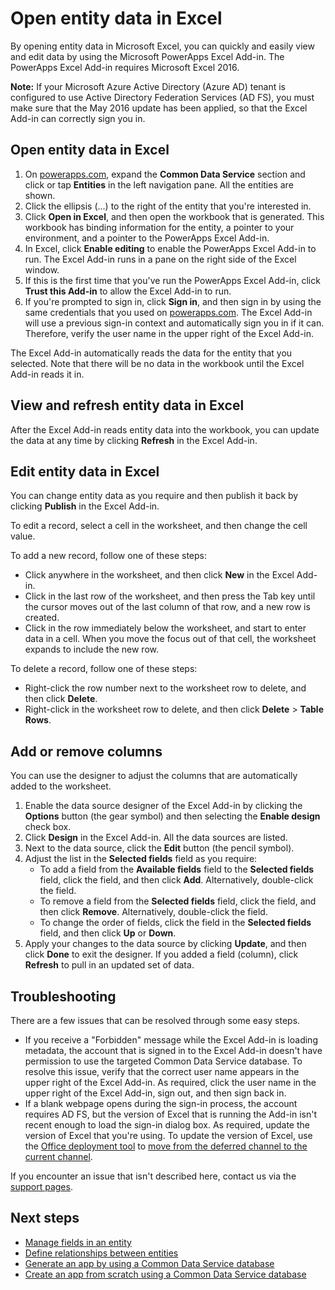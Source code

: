 <properties
	pageTitle="Open entity data in Excel | Microsoft PowerApps"
	description="Open entity data in Excel for interactive viewing and editing."
	services="powerapps"
	documentationCenter="na"
	authors="chrisgarty"
	manager="kfend"
	editor=""
	tags=""/>

<tags
   ms.service="powerapps"
   ms.devlang="na"
   ms.topic="article"
   ms.tgt_pltfrm="na"
   ms.workload="na"
   ms.date="12/06/2016"
   ms.author="kfend"/>

# Open entity data in Excel

By opening entity data in Microsoft Excel, you can quickly and easily view and edit data by using the Microsoft PowerApps Excel Add-in. The PowerApps Excel Add-in requires Microsoft Excel 2016.

**Note:** If your Microsoft Azure Active Directory (Azure AD) tenant is configured to use Active Directory Federation Services (AD FS),  you must make sure that the May 2016 update has been applied, so that the Excel Add-in can correctly sign you in.

## Open entity data in Excel
1. On [powerapps.com](https://web.powerapps.com), expand the **Common Data Service** section and click or tap **Entities** in the left navigation pane. All the entities are shown.
1. Click the ellipsis (...) to the right of the entity that you're interested in.
1. Click **Open in Excel**, and then open the workbook that is generated. This workbook has binding information for the  entity, a pointer to your environment, and a pointer to the PowerApps Excel Add-in.  
1. In Excel, click **Enable editing** to enable the PowerApps Excel Add-in to run. The Excel Add-in runs in a pane on the right side of the Excel window.
1. If this is the first time that you've run the PowerApps Excel Add-in, click **Trust this Add-in** to allow the Excel Add-in to run.
1. If you're prompted to sign in, click **Sign in**, and then sign in by using the same credentials that you used on [powerapps.com](https://web.powerapps.com). The Excel Add-in will use a previous sign-in context and automatically sign you in if it can. Therefore, verify the user name in the upper right of the Excel Add-in.

The Excel Add-in automatically reads the data for the entity that you selected. Note that there will be no data in the workbook until the Excel Add-in reads it in.

## View and refresh entity data in Excel
After the Excel Add-in reads entity data into the workbook, you can update the data at any time by clicking **Refresh** in the Excel Add-in.

## Edit entity data in Excel
You can change entity data as you require and then publish it back by clicking **Publish** in the Excel Add-in.

To edit a record, select a cell in the worksheet, and then change the cell value.

To add a new record, follow one of these steps:

- Click anywhere in the worksheet, and then click **New** in the Excel Add-in.
- Click in the last row of the worksheet, and then press the Tab key until the cursor moves out of the last column of that row, and a new row is created.
- Click in the row immediately below the worksheet, and start to enter data in a cell. When you move the focus out of that cell, the worksheet expands to include the new row.

To delete a record, follow one of these steps:

- Right-click the row number next to the worksheet row to delete, and then click **Delete**.
- Right-click in the worksheet row to delete, and then click **Delete** > **Table Rows**.

## Add or remove columns
You can use the designer to adjust the columns that are automatically added to the worksheet.

1. Enable the data source designer of the Excel Add-in by clicking the **Options** button (the gear symbol) and then selecting the **Enable design** check box.
1. Click **Design** in the Excel Add-in. All the data sources are listed.
1. Next to the data source, click the **Edit** button (the pencil symbol).
1. Adjust the list in the **Selected fields** field as you require:
	- To add a field from the **Available fields** field to the **Selected fields** field, click the field, and then click **Add**. Alternatively, double-click the field.
	- To remove a field from the **Selected fields** field, click the field, and then click **Remove**. Alternatively, double-click the field.
	- To change the order of fields, click the field in the **Selected fields** field, and then click **Up** or **Down**.
1. Apply your changes to the data source by clicking **Update**, and then click **Done** to exit the designer. If you added a field (column), click **Refresh** to pull in an updated set of data.

## Troubleshooting
There are a few issues that can be resolved through some easy steps.

- If you receive a "Forbidden" message while the Excel Add-in is loading metadata, the account that is signed in to the Excel Add-in doesn't have permission to use the targeted Common Data Service database. To resolve this issue, verify that the correct user name appears in the upper right of the Excel Add-in. As required, click the user name in the upper right of the Excel Add-in, sign out, and then sign back in.
- If a blank webpage opens during the sign-in process, the account requires AD FS, but the version of Excel that is running the Add-in isn't recent enough to load the sign-in dialog box. As required, update the version of Excel that you're using. To update the version of Excel, use the [Office deployment tool](https://technet.microsoft.com/library/jj219422.aspx) to [move from the deferred channel to the current channel](https://technet.microsoft.com/library/mt455210.aspx).

If you encounter an issue that isn't described here, contact us via the [support pages](https://powerapps.microsoft.com/support/).

## Next steps
- [Manage fields in an entity](data-platform-manage-fields.md)
- [Define relationships between entities](data-platform-entity-lookup.md)
- [Generate an app by using a Common Data Service database](data-platform-create-app.md)
- [Create an app from scratch using a Common Data Service database](data-platform-create-app-scratch.md)

